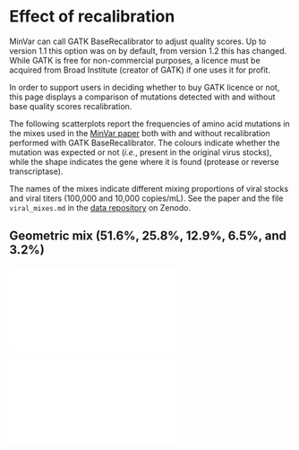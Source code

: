 # Effect of recalibration

MinVar can call GATK BaseRecalibrator to adjust quality scores. Up to version
1.1 this option was on by default, from version 1.2 this has changed.
While GATK is free for non-commercial purposes, a licence must be acquired from
Broad Institute (creator of GATK) if one uses it for profit.

In order to support users in deciding whether to buy GATK licence or not,
this page displays a comparison of mutations detected with and without base
quality scores recalibration.

The following scatterplots report the frequencies of amino acid mutations in the
mixes used in the [MinVar paper](http://dx.doi.org/10.1016/j.jviromet.2016.11.008)
both with and without recalibration performed with GATK BaseRecalibrator. The
colours indicate whether the mutation was expected or not (_i.e._, present in
the original virus stocks), while the shape indicates the gene where it is
found (protease or reverse transcriptase).

The names of the mixes indicate different mixing proportions of viral stocks
and viral titers (100,000 and 10,000 copies/mL). See the paper and the file
`viral_mixes.md` in the [data repository](https://zenodo.org/record/44921) on Zenodo.


## Geometric mix (51.6%, 25.8%, 12.9%, 6.5%, and 3.2%)

![Geometric mix: 1E4 viral load](./images/scatter_plot_mix_GEO_1E4.pdf "Geometric mix 1E4")

![Geometric mix: 1E5 viral load](./images/scatter_plot_mix_GEO_1E5.pdf "Geometric mix 1E5")
